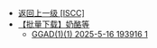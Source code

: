 - [返回上一级 [ISCC]](文章/ISCC/)
- [【批量下载】奶酪等](文章/ISCC/【批量下载】奶酪等/)
  - [GGAD(1)(1) 2025-5-16 193916 1](文章/ISCC/【批量下载】奶酪等/GGAD(1)(1)%202025-5-16%20193916%201.md)
